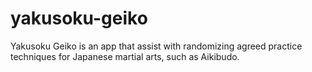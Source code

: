 # yakusoku-geiko
Yakusoku Geiko is an app that assist with randomizing agreed practice techniques for Japanese martial arts, such as Aikibudo. 
